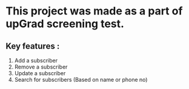 # This project was made as a part of upGrad screening test.

## Key features : 
1. Add a subscriber
2. Remove a subscriber
3. Update a subscriber
4. Search for subscribers (Based on name or phone no)